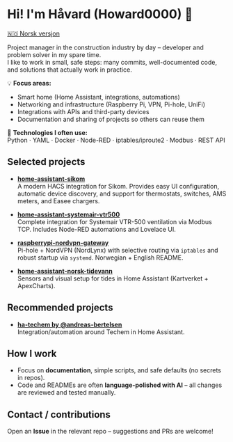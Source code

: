 # Hi! I'm Håvard (Howard0000) 👋  
[:norway: Norsk versjon](README.md)

Project manager in the construction industry by day – developer and problem solver in my spare time.  
I like to work in small, safe steps: many commits, well-documented code, and solutions that actually work in practice.  

💡 **Focus areas:**  
- Smart home (Home Assistant, integrations, automations)  
- Networking and infrastructure (Raspberry Pi, VPN, Pi-hole, UniFi)  
- Integrations with APIs and third-party devices  
- Documentation and sharing of projects so others can reuse them  

🔧 **Technologies I often use:**  
Python · YAML · Docker · Node-RED · iptables/iproute2 · Modbus · REST API  

## Selected projects

-   **[home-assistant-sikom](https://github.com/Howard0000/home-assistant-sikom)**  
    A modern HACS integration for Sikom. Provides easy UI configuration, automatic device discovery, and support for thermostats, switches, AMS meters, and Easee chargers.

-   **[home-assistant-systemair-vtr500](https://github.com/Howard0000/home-assistant-systemair-vtr500)**  
    Complete integration for Systemair VTR-500 ventilation via Modbus TCP. Includes Node-RED automations and Lovelace UI.

-   **[raspberrypi-nordvpn-gateway](https://github.com/Howard0000/raspberrypi-nordvpn-gateway)**  
    Pi-hole + NordVPN (NordLynx) with selective routing via `iptables` and robust startup via `systemd`. Norwegian + English README.

-   **[home-assistant-norsk-tidevann](https://github.com/Howard0000/home-assistant-norsk-tidevann)**  
    Sensors and visual setup for tides in Home Assistant (Kartverket + ApexCharts).

## Recommended projects

-   **[ha-techem by @andreas-bertelsen](https://github.com/andreas-bertelsen/ha-techem)**  
    Integration/automation around Techem in Home Assistant.

## How I work

-   Focus on **documentation**, simple scripts, and safe defaults (no secrets in repos).  
-   Code and READMEs are often **language-polished with AI** – all changes are reviewed and tested manually.  

## Contact / contributions

Open an **Issue** in the relevant repo – suggestions and PRs are welcome!
